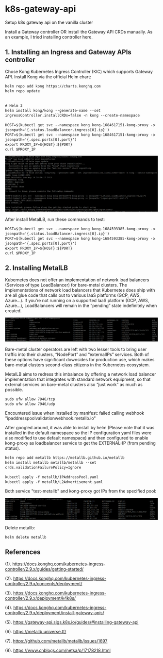 # k8s-gateway-api
Setup k8s gateway api on the vanilla cluster

Install a Gateway controller OR install the Gateway API CRDs manually. As an example, I tried installing controller here.

## 1. Installing an Ingress and Gateway APIs controller

Chose Kong Kubernetes Ingress Controller (KIC) which supports Gateway API. Install Kong via the official Helm chart:

    helm repo add kong https://charts.konghq.com
    helm repo update


    # Helm 3
    helm install kong/kong --generate-name --set ingressController.installCRDs=false -n kong --create-namespace

    HOST=$(kubectl get svc --namespace kong kong-1684617151-kong-proxy -o jsonpath='{.status.loadBalancer.ingress[0].ip}')
    PORT=$(kubectl get svc --namespace kong kong-1684617151-kong-proxy -o jsonpath='{.spec.ports[0].port}')
    export PROXY_IP=${HOST}:${PORT}
    curl $PROXY_IP


![screen-shot-overview](screen-shot/install-kic-by-helm.png)

After install MetalLB, run these commands to test:

    HOST=$(kubectl get svc --namespace kong kong-1684593385-kong-proxy -o jsonpath='{.status.loadBalancer.ingress[0].ip}')
    PORT=$(kubectl get svc --namespace kong kong-1684593385-kong-proxy -o jsonpath='{.spec.ports[0].port}')
    export PROXY_IP=${HOST}:${PORT}
    curl $PROXY_IP


## 2. Installing MetalLB

Kubernetes does not offer an implementation of network load balancers (Services of type LoadBalancer) for bare-metal clusters. The implementations of network load balancers that Kubernetes does ship with are all glue code that calls out to various IaaS platforms (GCP, AWS, Azure…). If you’re not running on a supported IaaS platform (GCP, AWS, Azure…), LoadBalancers will remain in the “pending” state indefinitely when created.

![screen-shot-before-install-metallb](screen-shot/before-installing-metallb.png)

Bare-metal cluster operators are left with two lesser tools to bring user traffic into their clusters, “NodePort” and “externalIPs” services. Both of these options have significant downsides for production use, which makes bare-metal clusters second-class citizens in the Kubernetes ecosystem.

MetalLB aims to redress this imbalance by offering a network load balancer implementation that integrates with standard network equipment, so that external services on bare-metal clusters also “just work” as much as possible.

    sudo ufw allow 7946/tcp
    sudo ufw allow 7946/udp

Encountered issue when installed by manifest: failed calling webhook "ipaddresspoolvalidationwebhook.metallb.io"

After googled around, it was able to install by helm (Please note that it was installed in the default namespace so the IP configuration yaml files were also modified to use default namespace) and then configured to enable kong-proxy as loadbalancer service to get the EXTERNAL-IP (from pending status).

    helm repo add metallb https://metallb.github.io/metallb
    helm install metallb metallb/metallb --set crds.validationFailurePolicy=Ignore

    kubectl apply -f metallb/IPAddressPool.yaml
    kubectl apply -f metallb/L2Advertisement.yaml


Both service "test-metallb" and kong-proxy got IPs from the specified pool:

![screen-shot-after-install-metallb](screen-shot/metallb-install-by-helm-and-then-configured.png)

Delete metallb:

    helm delete metallb

## References

(1). https://docs.konghq.com/kubernetes-ingress-controller/2.9.x/guides/getting-started/

(2). https://docs.konghq.com/kubernetes-ingress-controller/2.9.x/concepts/deployment/

(3). https://docs.konghq.com/kubernetes-ingress-controller/2.9.x/deployment/k4k8s/

(4). https://docs.konghq.com/kubernetes-ingress-controller/2.9.x/deployment/install-gateway-apis/

(5). https://gateway-api.sigs.k8s.io/guides/#installing-gateway-api

(6). https://metallb.universe.tf/

(7). https://github.com/metallb/metallb/issues/1697

(8). https://www.cnblogs.com/netsa/p/17178218.html
